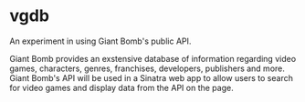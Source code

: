# vgdb
An experiment in using Giant Bomb's public API.

Giant Bomb provides an exstensive database of information regarding video games, characters, genres, franchises, developers, publishers and more.  Giant Bomb's API will be used in a Sinatra web app to allow users to search for video games and display data from the API on the page.
